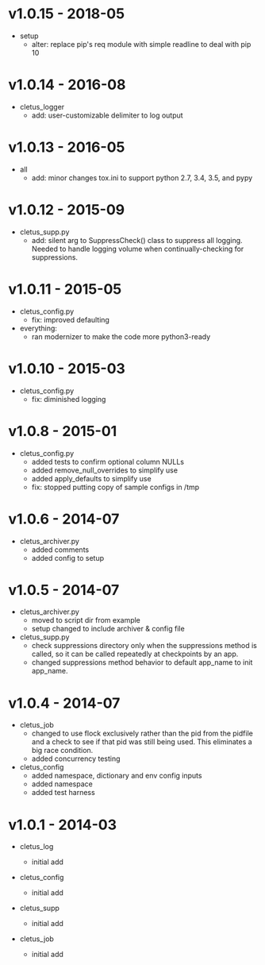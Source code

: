 # v1.0.15 - 2018-05
   * setup
     - alter: replace pip's req module with simple readline to deal with pip 10

# v1.0.14 - 2016-08
   * cletus_logger
     - add: user-customizable delimiter to log output

# v1.0.13 - 2016-05
   * all
     - add: minor changes tox.ini to support python 2.7, 3.4, 3.5, and pypy

# v1.0.12 - 2015-09
   * cletus_supp.py
     - add: silent arg to SuppressCheck() class to suppress all logging.
       Needed to handle logging volume when continually-checking for
       suppressions.

# v1.0.11 - 2015-05
   * cletus_config.py
     - fix: improved defaulting
   * everything:
     - ran modernizer to make the code more python3-ready

# v1.0.10 - 2015-03
   * cletus_config.py
     - fix: diminished logging

# v1.0.8 - 2015-01
   * cletus_config.py
     - added tests to confirm optional column NULLs
     - added remove_null_overrides to simplify use
     - added apply_defaults to simplify use
     - fix: stopped putting copy of sample configs in /tmp

# v1.0.6 - 2014-07
   * cletus_archiver.py
     - added comments
     - added config to setup

# v1.0.5 - 2014-07

   * cletus_archiver.py
     - moved to script dir from example
     - setup changed to include archiver & config file
   * cletus_supp.py
     - check suppressions directory only when the suppressions method is called,
       so it can be called repeatedly at checkpoints by an app.
     - changed suppressions method behavior to default app_name to init app_name.


# v1.0.4 - 2014-07

   * cletus_job
     - changed to use flock exclusively rather than the pid from the pidfile
       and a check to see if that pid was still being used.  This eliminates
       a big race condition.
     - added concurrency testing
   * cletus_config
     - added namespace, dictionary and env config inputs
     - added namespace
     - added test harness

# v1.0.1 - 2014-03

   * cletus_log
     - initial add

   * cletus_config
     - initial add

   * cletus_supp
     - initial add

   * cletus_job
     - initial add


